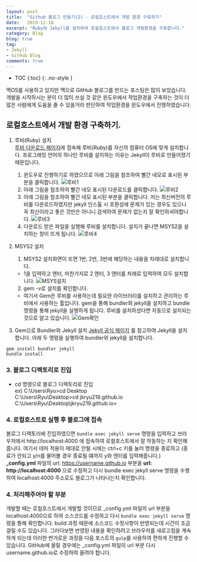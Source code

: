 ```yaml
---
layout: post
title:  "Github 블로그 만들기(2) - 로컬호스트에서 개발 환경 구축하기"
date:   2019-12-18
excerpt: "Ruby와 Jekyll을 설치하여 로컬호스트에서 블로그 개발환경을 구축합니다."
category: Blog
blog: true
tag:
- Jekyll
- GitHub Blog
comments: true
---
```


* TOC
{:toc}
{: .no-style }

맥OS를 사용하고 있지만 맥으로 GitHub 블로그를 만드는 포스팅은 많이 보았습니다. 개발을 시작하시는 분이 더 많이 쓰실 것 같은 윈도우에서 작업환경을 구축하는 것이 더 많은 사람에게 도움을 줄 수 있을거라 판단하여 작업환경을 윈도우에서 진행하였습니다.

## 로컬호스트에서 개발 환경 구축하기.
1. 루비(Ruby) 설치  
[루비 다운로드 페이지](https://www.ruby-lang.org/ko/downloads/)에 접속해 루비(Ruby)를 자신의 컴퓨터 OS에 맞게 설치합니다. 프로그래밍 언어의 하나인 루비를 설치하는 이유는 Jekyll이 루비로 만들어졌기 때문입니다.  
     1) 윈도우로 진행하기로 하였으므로 아래 그림을 참조하여 빨간 네모로 표시된 부분을 클릭합니다.
    ![루비1](https://user-images.githubusercontent.com/51772104/71198526-4fc75d00-22d7-11ea-89d6-2151a21a8e69.png)
     2) 아래 그림을 참조하여 빨간 네모 표시된 다운로드를 클릭합니다.
    ![루비2](https://user-images.githubusercontent.com/51772104/71198530-5229b700-22d7-11ea-8a86-df6708699998.png)
     3) 아래 그림을 참조하여 빨간 네모 표시된 부분을 클릭합니다. 저는 최신버전의 루비를 다운로드하였지만 jekyll 인스톨 시 호환성에 문제가 있는 경우도 있으니 꼭 최신이라고 좋은 것만은 아니니 검색하여 문제가 없는지 잘 확인하셔야합니다.
    ![루비3](https://user-images.githubusercontent.com/51772104/71198543-56ee6b00-22d7-11ea-9954-bbd6937b01a9.png)
     4) 다운로드 받은 파일을 실행해 루비를 설치합니다. 설치가 끝나면 MSYS2을 설치하는 창이 뜨게 됩니다.
    ![루비4](https://user-images.githubusercontent.com/51772104/71202575-dda74600-22df-11ea-8212-da21bcef07b3.png)

2. MSYS2 설치  
    1) MSYS2 설치화면이 뜨면 1번, 2번, 3번에 해당하는 내용을 차례대로 설치합니다.  
    - 1을 입력하고 엔터, 마찬가지로 2 엔터, 3 엔터를 차례로 입력하여 모두 설치합니다.
    ![MSYS설치](https://user-images.githubusercontent.com/51772104/71194956-4981b280-22d0-11ea-80eb-0eacea21c789.jpg)
    2) gem -v로 설치를 확인합니다.  
    - 여기서 Gem은 루비를 사용하는데 필요한 라이브러리를 설치하고 관리하는 루비에서 사용하는 툴입니다. gem을 통해 bundler와 jekyll을 설치하고 bundle 명령을 통해 jekyll을 실행하게 됩니다. 루비를 설치하셨다면 자동으로 설치되는 것으로 알고 있습니다.
    ![Gem확인](https://user-images.githubusercontent.com/51772104/71195285-f0fee500-22d0-11ea-8bc0-300137bb06d6.jpg)


3. Gem으로 Bundler와 Jekyll 설치
[Jekyll 공식 페이지](https://jekyllrb-ko.github.io/) 를 참고하여 Jekyll을 설치합니다.
아래 두 명령을 실행하여 bundler와 jekyll을 설치합니다.
```
gem install bundler jekyll
bundle install
```

### 3. 블로그 디렉토리로 진입
- cd 명령으로 블로그 디렉토리로 진입  
 ex) C:\Users\Ryu>cd Desktop  
 C:\Users\Ryu\Desktop>cd jkryu219.github.io  
 C:\Users\Ryu\Desktop\jkryu219.github.io>  

### 4. 로컬호스트로 실행 후 블로그에 접속
블로그 디렉토리에 진입하였으면 ```bundle exec jekyll serve``` 명령을 입력하고 브라우저에서 http://localhost:4000 에 접속하여 로컬호스트에서 잘 작동하는 지 확인해줍니다. 여기서 테마 적용이 제대로 안될 시에는 ctrl+c 키를 눌러 명령을 종료하고 (종료가 안되고 y/n를 물어볼 경우 종료될 떄까지 y와 엔터를 입력해줍니다.) **_config.yml** 파일의 url: https://username.github.io 부분을 **url: http://localhost:4000** 으로 수정하고 다시 bundle exec jekyll serve 명령을 수행하여 localhost:4000 주소로도 블로그가 나타나는지 확인합니다.

### 4. 처리해주어야 할 부분
개발할 때는 로컬호스트에서 개발할 것이므로 _config.yml 파일의 url 부분을 localhost:4000으로 하여 소스코드를 수정하고 다시 ```bundle exec jekyll serve``` 명령을 통해 확인합니다. build 과정 때문에 소스코드 수정사항이 반영되는데 시간이 조금 걸릴 수도 있습니다. 그러다보면 반영된 내용을 확인하려고 브라우저를 새로고침을 계속하게 되는데 이러한 번거로운 과정을 다음 포스트의 ```gulp```를 사용하여 편하게 진행할 수 있습니다.
GitHub에 올릴 경우에는 _config.yml 파일의 url 부분 다시 username.github.io로 수정하여 올려야 합니다.

